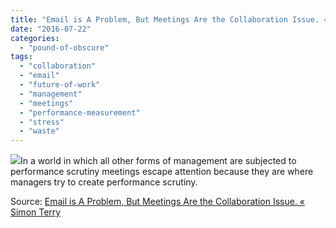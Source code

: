 ```yaml
---
title: "Email is A Problem, But Meetings Are the Collaboration Issue. « Simon Terry"
date: "2016-07-22"
categories: 
  - "pound-of-obscure"
tags: 
  - "collaboration"
  - "email"
  - "future-of-work"
  - "management"
  - "meetings"
  - "performance-measurement"
  - "stress"
  - "waste"
---
```


[![](images/startup-594091_1920.jpg)](https://simonterry.com/2016/07/14/email-is-a-problem-but-meetings-are-the-collaboration-issue/)In a world in which all other forms of management are subjected to performance scrutiny meetings escape attention because they are where managers try to create performance scrutiny.

Source: [Email is A Problem, But Meetings Are the Collaboration Issue. « Simon Terry](https://simonterry.com/2016/07/14/email-is-a-problem-but-meetings-are-the-collaboration-issue/)

